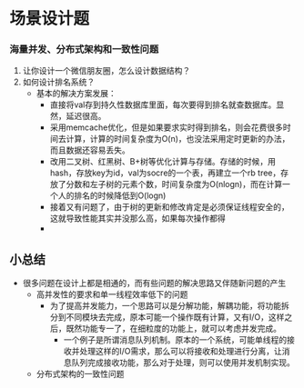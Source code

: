 # 场景设计题

### 海量并发、分布式架构和一致性问题

1. 让你设计一个微信朋友圈，怎么设计数据结构？
2. 如何设计排名系统？
   + 基本的解决方案发展：
     + 直接将val存到持久性数据库里面，每次要得到排名就查数据库。显然，延迟很高。
     + 采用memcache优化，但是如果要求实时得到排名，则会花费很多时间去计算，计算的时间复杂度为O(n)，也没法采用定时更新的办法，而且数据还容易丢失。
     + 改用二叉树、红黑树、B+树等优化计算与存储。存储的时候，用hash，存放key为id，val为socre的一个表，再建立一个rb tree，存放了分数和左子树的元素个数，时间复杂度为O(nlogn)，而在计算一个人的排名的时候降低到O(logn)
     + 接着又有问题了，由于树的更新和修改肯定是必须保证线程安全的，这就导致性能其实并没那么高，如果每次操作都得
     + 

## 小总结

+ 很多问题在设计上都是相通的，而有些问题的解决思路又伴随新问题的产生
  + 高并发性的要求和单一线程效率低下的问题
    + 为了提高并发能力，一个思路可以是分解功能，解耦功能，将功能拆分到不同模块去完成，原本可能一个操作既有计算，又有I/O，这样之后，既然功能专一了，在细粒度的功能上，就可以考虑并发完成。
      + 一个例子是所谓消息队列机制。原本的一个系统，可能单线程的接收并处理这样的I/O需求，那么可以将接收和处理进行分离，让消息队列完成接收功能，那么对于处理，则可以使用并发机制实现。
  + 分布式架构的一致性问题

